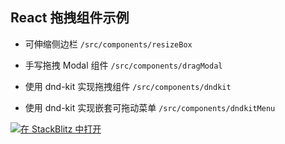 ## React 拖拽组件示例

- 可伸缩侧边栏 `/src/components/resizeBox`

- 手写拖拽 Modal 组件 `/src/components/dragModal`

- 使用 dnd-kit 实现拖拽组件 `/src/components/dndkit`

- 使用 dnd-kit 实现嵌套可拖动菜单 `/src/components/dndkitMenu`

[![在 StackBlitz 中打开](https://developer.stackblitz.com/img/open_in_stackblitz.svg)](https://stackblitz.com/github/zxiaosi/blog-code/tree/react-drag?file=src%2FApp.tsx)

